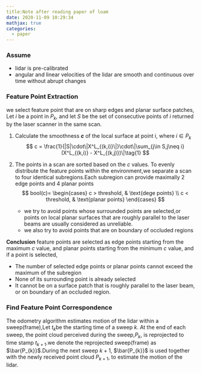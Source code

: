 ```yaml
---
title:Note after reading paper of loam
date: 2020-11-09 10:29:34
mathjax: true
categories:
  - paper
---
```


### Assume
- lidar is pre-calibrated
- angular and linear velocities of the lidar are smooth and continuous over time without abrupt changes
  
### Feature Point Extraction
we select feature point that are on sharp edges and planar surface patches, Let $i$ be a point in $P_k$, and let $S$ be the set of consecutive points of $i$ returned by the laser scanner in the same scan.
1. Calculate the smoothness **$c$** of the local surface at point i, where $i \in P_k$
   $$
   c = \frac{1}{|S|\cdot\|X^L_{(k,i)}\|}\cdot\|\sum_{j\in S,j\neq i}(X^L_{(k,i)} - X^L_{(k,j)})\|\tag{1}
   $$
2. The points in a scan are sorted based on the $c$ values.
   To evenly distribute the feature points within the environment,we separate a scan to four identical subregions.Each subregion can provide maximally 2 edge points and 4 planar points
   $$
   bool(c)= 
   \begin{cases}
   c > threshold, &  \text{dege points} \\
   c < threshold, &  \text{planar points} 
   \end{cases}
   $$

   - we try to avoid points whose surrounded points are selected,or points on local planar surfaces that are roughly parallel to the laser beams are usually considered as unreliable.
   - we also try to avoid points that are on boundary of occluded regions

**Conclusion**
feature points are selected as edge points starting from the maximum $c$ value, and planar points starting from the minimum $c$ value, and if a point is selected,
- The number of selected edge points or planar points cannot exceed the maximum of the subregion
- None of its surrounding point is already selected
- It cannot be on a surface patch that is roughly parallel to the laser beam, or on boundary of an occluded region.
### Find Feature Point Correspondence
The odometry algorithm estimates motion of the lidar within a sweep(frame),Let $t_k$be  the starting  time of a sweep $k$. At the end of each sweep, the point cloud perceived during the sweep,$P_k$, is reprojected to time stamp $t_{k+1}$.we denote the reprojected sweep(frame) as $\bar{P_{k}}$.During the next sweep $k+1$, $\bar{P_{k}}$ is used together with the newly received point cloud $P_{k+1}$, to estimate the motion of the lidar.